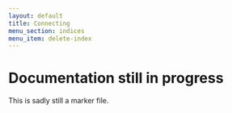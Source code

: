 ```yaml
---
layout: default
title: Connecting
menu_section: indices
menu_item: delete-index
---
```



# Documentation still in progress

This is sadly still a marker file.

